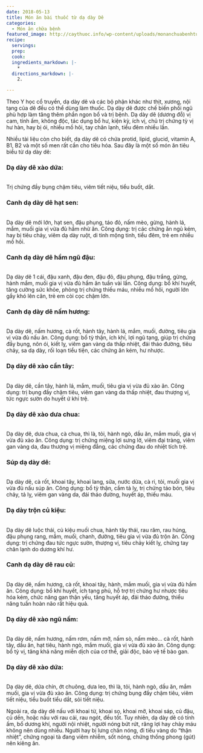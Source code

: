 ```yaml
---
date: 2018-05-13
title: Món ăn bài thuốc từ dạ dày Dê
categories:
  - Món ăn chữa bệnh
featured_image: http://caythuoc.info/wp-content/uploads/monanchuabenhtudadayde.png
recipe:
  servings:  
  prep:  
  cook:  
  ingredients_markdown: |-
    * 
  directions_markdown: |-
    2. 

---
```

Theo Y học cổ truyền, dạ dày dê và các bộ phận khác như thịt, xương, nội tạng của dê đều có thể dùng làm thuốc. Dạ dày dê được chế biến phối ngũ phù hợp làm tăng thêm phần ngon bổ và trị bệnh. Dạ dày dê (dương đỗ) vị cam, tính ấm, không độc, tác dụng bổ hư, kiện kỳ, ích vị, chủ trị chứng tỳ vị hư hàn, hay bị ói, nhiều mồ hôi, tay chân lạnh, tiểu đêm nhiều lần.

Nhiều tài liệu còn cho biết, dạ dày dê có chứa protid, lipid, glucid, vitamin A, B1, B2 và một số men rất cần cho tiêu hóa. Sau đây là một số món ăn tiêu biểu từ dạ dày dê:

<h3>Dạ dày dê xào dứa:</h3> </br>Trị chứng đầy bụng chậm tiêu, viêm tiết niệu, tiểu buốt, dắt.

<h3>Canh dạ dày dê hạt sen:</h3></br> Dạ dày dê mới lớn, hạt sen, đậu phụng, táo đỏ, nấm mèo, gừng, hành lá, mắm, muối gia vị vừa đủ hầm nhừ ăn. Công dụng: trị các chứng ǎn ngủ kém, hay bị tiêu chảy, viêm dạ dày ruột, di tinh mộng tinh, tiểu đêm, trẻ em nhiều mồ hôi.

<h3>Canh dạ dày dê hầm ngũ đậu:</h3></br> Dạ dày dê 1 cái, đậu xanh, đậu đen, đậu đỏ, đậu phụng, đậu trắng, gừng, hành mắm, muối gia vị vừa đủ hầm ăn tuần vài lần. Công dụng: bổ khí huyết, tăng cường sức khỏe, phòng trị chứng thiếu máu, nhiều mồ hôi, người lớn gầy khó lên cân, trẻ em còi cọc chậm lớn.

<h3>Canh dạ dày dê nấm hương:</h3></br> Dạ dày dê, nấm hương, cà rốt, hành tây, hành lá, mắm, muối, đường, tiêu gia vị vừa đủ nấu ăn. Công dụng: bổ tỳ thận, ích khí, lợi ngũ tạng, giúp trị chứng đầy bụng, nôn ói, kiết lỵ, viêm gan vàng da thấp nhiệt, đái tháo đường, tiêu chảy, sa dạ dày, rối loạn tiểu tiện, các chứng ăn kém, hư nhược.

<h3>Dạ dày dê xào cần tây:</h3></br> Dạ dày dê, cần tây, hành lá, mắm, muối, tiêu gia vị vừa đủ xào ăn. Công dụng: trị bụng đầy chậm tiêu, viêm gan vàng da thấp nhiệt, đau thượng vị, tức ngực sườn do huyết ứ khí trệ.

<h3>Dạ dày dê xào dưa chua:</h3></br> Dạ dày dê, dưa chua, cà chua, thì là, tỏi, hành ngò, dầu ăn, mắm muối, gia vị vừa đủ xào ăn. Công dụng: trị chứng miệng lợi sưng lở, viêm đại tràng, viêm gan vàng da, đau thượng vị miệng đắng, các chứng đau do nhiệt tích trệ.

<h3>Súp dạ dày dê:</h3></br> Dạ dày dê, cà rốt, khoai tây, khoai lang, sữa, nước dừa, cà ri, tỏi, muối gia vị vừa đủ nấu súp ăn. Công dụng: bổ tỳ thận, cầm tả lỵ, trị chứng táo bón, tiêu chảy, tả lỵ, viêm gan vàng da, đái tháo đường, huyết áp, thiếu máu.

<h3>Dạ dày trộn củ kiệu: </h3></br>Dạ dày dê luộc thái, củ kiệu muối chua, hành tây thái, rau răm, rau húng, đậu phụng rang, mắm, muối, chanh, đường, tiêu gia vị vừa đủ trộn ăn. Công dụng: trị chứng đau tức ngực sườn, thượng vị, tiêu chảy kiết lỵ, chứng tay chân lạnh do dương khí hư.

<h3>Canh dạ dày dê rau củ:</h3></br> Dạ dày dê, nấm hương, cà rốt, khoai tây, hành, mắm muối, gia vị vừa đủ hầm ăn. Công dụng: bổ khí huyết, ích tạng phủ, hỗ trợ trị chứng hư nhược tiêu hóa kém, chức năng gan thận yếu, tăng huyết áp, đái tháo đường, thiểu năng tuần hoàn não rất hiệu quả.

<h3>Dạ dày dê xào ngũ nấm:</h3></br> Dạ dày dê, nấm hương, nấm rơm, nấm mỡ, nấm sò, nấm mèo… cà rốt, hành tây, dầu ăn, hạt tiêu, hành ngò, mắm muối, gia vị vừa đủ xào ăn. Công dụng: bổ tỳ vị, tăng khả năng miễn dịch của cơ thể, giải độc, bảo vệ tế bào gan.

<h3>Dạ dày dê xào dứa:</h3></br> Dạ dày dê, dứa chín, ớt chuông, dưa leo, thì là, tỏi, hành ngò, dầu ăn, mắm muối, gia vị vừa đủ xào ăn. Công dụng: trị chứng bụng đầy chậm tiêu, viêm tiết niệu, tiểu buốt tiểu dắt, sỏi tiết niệu.

Ngoài ra, dạ dày dê nấu với khoai từ, khoai sọ, khoai mỡ, khoai sáp, củ đậu, củ dền, hoặc nấu với rau cải, rau ngót, đều tốt. Tuy nhiên, dạ dày dê có tính ấm, bổ dương khí, người nội nhiệt, người nóng bứt rứt, răng lợi hay chảy máu không nên dùng nhiều. Người hay bị lưng chân nóng, đi tiểu vàng do “thận nhiệt”, chứng ngoại tà đang viêm nhiễm, sốt nóng, chứng thống phong (gút) nên kiêng ăn.
